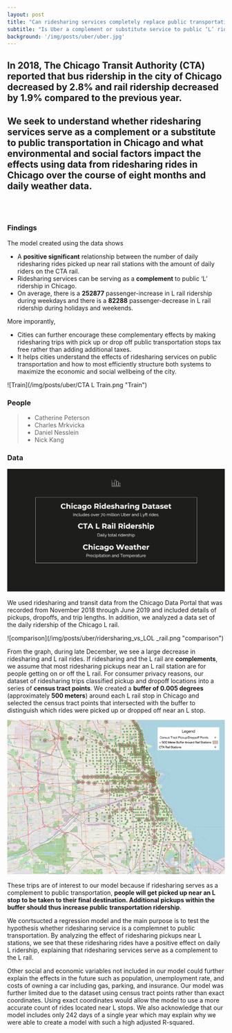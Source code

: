 ```yaml
---
layout: post
title: "Can ridesharing services completely replace public transportation?"
subtitle: "Is Uber a complement or substitute service to public ‘L’ ridership in Chicago?"
background: '/img/posts/uber/uber.jpg'
---
```


## In 2018, The Chicago Transit Authority (CTA) reported that bus ridership in the city of Chicago decreased by 2.8% and rail ridership decreased by 1.9% compared to the previous year. 

## We seek to understand whether ridesharing services serve as a complement or a substitute to public transportation in Chicago and what environmental and social factors impact the effects using data from ridesharing rides in Chicago over the course of eight months and daily weather data. 

 <br/><br/>


<h3> Findings </h3>

The model created using the data shows 
- A **positive significant** relationship between the number of daily ridesharing rides picked up near rail stations with the amount of daily riders on the CTA rail. 
- Ridesharing services can be serving as a **complement** to public ‘L’ ridership in Chicago. 
- On average, there is a **252877** passenger-increase in L rail ridership during weekdays and there is a **82288** passenger-decrease in L rail ridership during holidays and weekends.

More imporantly, 
- Cities can further encourage these complementary effects by making ridesharing trips with pick up or drop off public transportation stops tax free rather than adding additional taxes.
- It helps cities understand the effects of ridesharing services on public transportation and how to most efficiently structure both systems to maximize the economic and social wellbeing of the city. 

 ![Train](/img/posts/uber/CTA L Train.png "Train")

 <h3> People </h3>

 > - Catherine Peterson 
 > - Charles Mrkvicka 
 > - Daniel Nesslein
 > - Nick Kang

 <h3> Data </h3>

![Data](/img/posts/uber/data.png "data")

We used ridesharing and transit data from the Chicago Data Portal that was recorded from November 2018 through June 2019 and included details of pickups, dropoffs, and trip lengths. In addition, we analyzed a data set of the daily ridership of the Chicago L rail. 

![comparison](/img/posts/uber/ridersharing_vs_LOL _rail.png "comparison")

From the graph, during late December, we see a large decrease in ridesharing and L rail rides. If ridesharing and the L rail are <strong class="uber">complements</strong>, we assume that most ridesharing pickups near an L rail station are for people getting on or off the L rail. For consumer privacy reasons, our dataset of ridesharing trips classified pickup and dropoff locations into a series of **census tract points**. We created a **buffer of 0.005 degrees** (approximately **500 meters**) around each L rail stop in Chicago and selected the census tract points that intersected with the buffer to distinguish which rides were picked up or dropped off near an L stop.

![zone](/img/posts/uber/pickup_dropoff.png "zone")

These trips are of interest to our model because if ridesharing serves as a complement to public transportation, **people will get picked up near an L stop to be taken to their final destination. Additional pickups within the buffer should thus increase public transportation ridership**.

We conrtsucted a regression model and the main purpose is to test the hypothesis whether ridesharing service is a complemnet to public transportation. By analyzing the effect of ridesharing pickups near L stations, we see that these ridesharing rides have a positive effect on daily L ridership, explaining that ridesharing services serve as a complement to the L rail. 

Other social and economic variables not included in our model could further explain the effects in the future such as population, unemployment rate, and costs of owning a car including gas, parking, and insurance. Our model was further limited due to the dataset using census tract points rather than exact coordinates. Using exact coordinates would allow the model to use a more accurate count of rides located near L stops. We also acknowledge that our model includes only 242 days of a single year which may explain why we were able to create a model with such a high adjusted R-squared. 





